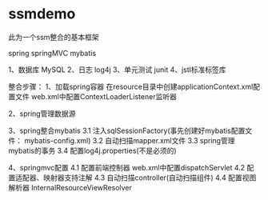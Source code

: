 # ssmdemo
此为一个ssm整合的基本框架

spring springMVC mybatis

1、数据库 MySQL
2、日志 log4j
3、单元测试 junit
4、jstl标准标签库


整合步骤：
1、加载spring容器
    在resource目录中创建applicationContext.xml配置文件
    web.xml中配置ContextLoaderListener监听器

2、spring管理数据源

3、spring整合mybatis
    3.1 注入sqlSessionFactory(事先创建好mybatis配置文件： mybatis-config.xml)
    3.2 自动扫描mapper.xml文件
    3.3 spring管理mybatis的事务
    3.4 配置log4j.properties(不是必须的)

4、springmvc配置
    4.1 配置前端控制器 web.xml中配置dispatchServlet
    4.2 配置适配器、映射器支持注解
    4.3 自动扫描controller(自动扫描组件)
    4.4 配置视图解析器 InternalResourceViewResolver
